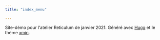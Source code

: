 ```yaml
---
title: "index_menu"

---
```


Site-démo pour l'atelier Reticulum de janvier 2021. Généré avec [Hugo](https://gohugo.io/) et le thème [xmin](https://github.com/yihui/hugo-xmin/).
